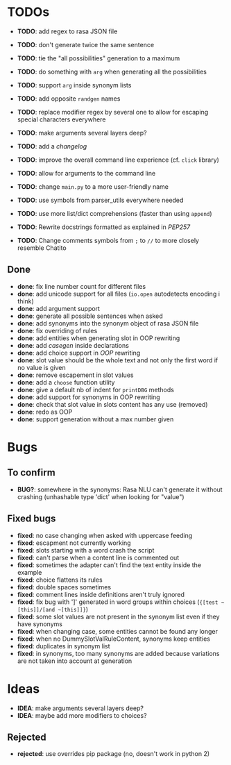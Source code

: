 # TODOs

- **TODO**: add regex to rasa JSON file

- **TODO**: don't generate twice the same sentence
- **TODO**: tie the "all possibilities" generation to a maximum

- **TODO**: do something with `arg` when generating all the possibilities
- **TODO**: support `arg` inside synonym lists
- **TODO**: add opposite `randgen` names

- **TODO**: replace modifier regex by several one to allow for escaping special characters everywhere
- **TODO**: make arguments several layers deep?

- **TODO**: add a *changelog*

- **TODO**: improve the overall command line experience (cf. `click` library)
- **TODO**: allow for arguments to the command line
- **TODO**: change `main.py` to a more user-friendly name

- **TODO**: use symbols from parser_utils everywhere needed
- **TODO**: use more list/dict comprehensions (faster than using `append`)
- **TODO**: Rewrite docstrings formatted as explained in *PEP257*

- **TODO**: Change comments symbols from `;` to `//` to more closely resemble Chatito

## Done

- **done**: fix line number count for different files
- **done**: add unicode support for all files (`io.open` autodetects encoding i think)
- **done**: add argument support
- **done**: generate all possible sentences when asked
- **done**: add synonyms into the synonym object of rasa JSON file
- **done**: fix overriding of rules
- **done**: add entities when generating slot in OOP rewriting
- **done**: add *casegen* inside declarations
- **done**: add choice support in *OOP* rewriting
- **done**: slot value should be the whole text and not only the first word if no value is given
- **done**: remove escapement in slot values
- **done**: add a `choose` function utility
- **done**: give a default nb of indent for `printDBG` methods
- **done**: add support for synonyms in OOP rewriting
- **done**: check that slot value in slots content has any use (removed)
- **done**: redo as OOP
- **done**: support generation without a max number given

# Bugs

## To confirm

- **BUG?**: somewhere in the synonyms: Rasa NLU can't generate it without crashing (unhashable type 'dict' when looking for "value")

## Fixed bugs

- **fixed**: no case changing when asked with uppercase feeding
- **fixed**: escapment not currently working
- **fixed**: slots starting with a word crash the script
- **fixed**: can't parse when a content line is commented out
- **fixed**: sometimes the adapter can't find the text entity inside the example
- **fixed**: choice flattens its rules
- **fixed**: double spaces sometimes
- **fixed**: comment lines inside definitions aren't truly ignored
- **fixed**: fix bug with ']' generated in word groups within choices (`{[test ~[this]]/[and ~[this]]}`)
- **fixed**: some slot values are not present in the synonym list even if they have synonyms
- **fixed**: when changing case, some entities cannot be found any longer
- **fixed**: when no DummySlotValRuleContent, synonyms keep entities
- **fixed**: duplicates in synonym list
- **fixed**: in synonyms, too many synonyms are added because variations are not taken into account at generation

# Ideas

- **IDEA**: make arguments several layers deep?
- **IDEA**: maybe add more modifiers to choices?

## Rejected

- **rejected**: use overrides pip package (no, doesn't work in python 2)
